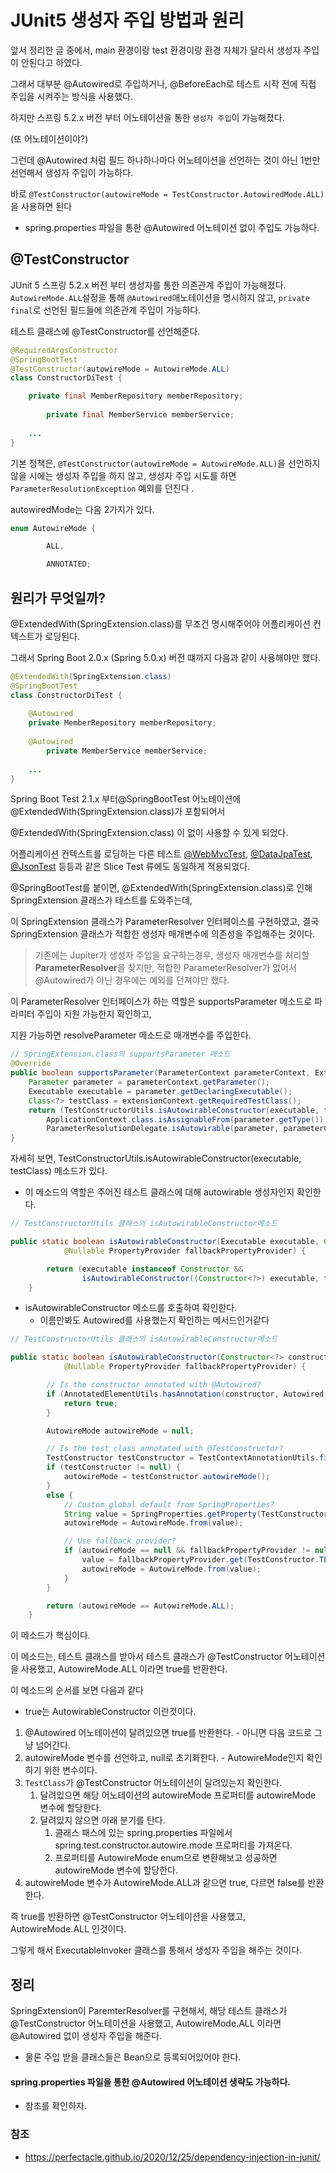 # JUnit5 생성자 주입 방법과 원리 



앞서 정리한 글 중에서, main 환경이랑 test 환경이랑 환경 자체가 달라서 생성자 주입이 안된다고 하였다.

그래서 대부분 @Autowired로 주입하거나, @BeforeEach로 테스트 시작 전에 직접 주입을 시켜주는 방식을 사용했다.



하지만 스프링 5.2.x 버전 부터 어노테이션을 통한 `생성자 주입`이 가능해졌다.

(또 어노테이션이야?)

그런데 @Autowired 처럼 필드 하나하나마다 어노테이션을 선언하는 것이 아닌 1번만 선언해서 생성자 주입이 가능하다.



바로 `@TestConstructor(autowireMode = TestConstructor.AutowiredMode.ALL)` 을 사용하면 된다

* spring.properties 파일을 통한 @Autowired 어노테이션 없이 주입도 가능하다. 



## @TestConstructor



JUnit 5  스프링 5.2.x 버전 부터 생성자를 통한 의존관계 주입이 가능해졌다.
`AutowireMode.ALL`설정을 통해 `@Autowired`애노테이션을 명시하지 않고, `private final`로 선언된 필드들에 의존관계 주입이 가능하다.



테스트 클래스에 @TestConstructor를 선언해준다.



```java
@RequiredArgsConstructor
@SpringBootTest
@TestConstructor(autowireMode = AutowireMode.ALL)
class ConstructorDiTest {

    private final MemberRepository memberRepository;
		
 		private final MemberService memberService;
  
    ...
}

```



기본 정책은, `@TestConstructor(autowireMode = AutowireMode.ALL)`을 선언하지 않을 시에는 생성자 주입을 하지 않고, 생성자 주입 시도를 하면 `ParameterResolutionException`  예외를 던진다 .



autowiredMode는 다음 2가지가 있다.

```java
enum AutowireMode {

		ALL,

		ANNOTATED;
```







## 원리가 무엇일까?

@ExtendedWith(SpringExtension.class)를 무조건 명시해주어야 어플리케이션 컨텍스트가 로딩된다.

그래서 Spring Boot 2.0.x (Spring 5.0.x) 버전 떄까지 다음과 같이 사용해야만 했다.

```java
@ExtendedWith(SpringExtension.class)
@SpringBootTest
class ConstructorDiTest {
		
  	@Autowired
    private MemberRepository memberRepository;
		
  	@Autowired
 		private MemberService memberService;
  
    ...
}
```



Spring Boot Test 2.1.x 부터@SpringBootTest 어노테이션에 @ExtendedWith(SpringExtension.class)가 포함되어서

@ExtendedWith(SpringExtension.class) 이 없이 사용할 수 있게 되었다. 

어플리케이션 컨텍스트를 로딩하는 다른 테스트 [@WebMvcTest](https://github.com/spring-projects/spring-boot/blob/2.1.x/spring-boot-project/spring-boot-test-autoconfigure/src/main/java/org/springframework/boot/test/autoconfigure/web/servlet/WebMvcTest.java#L80), [@DataJpaTest](https://github.com/spring-projects/spring-boot/blob/2.1.x/spring-boot-project/spring-boot-test-autoconfigure/src/main/java/org/springframework/boot/test/autoconfigure/orm/jpa/DataJpaTest.java#L75), [@JsonTest](https://github.com/spring-projects/spring-boot/blob/2.1.x/spring-boot-project/spring-boot-test-autoconfigure/src/main/java/org/springframework/boot/test/autoconfigure/json/JsonTest.java#L68) 등등과 같은 Slice Test 류에도 동일하게 적용되었다.



@SpringBootTest를 붙이면, @ExtendedWith(SpringExtension.class)로 인해 SpringExtension 클래스가 테스트를 도와주는데,

이 SpringExtension 클래스가 ParameterResolver 인터페이스를 구현하였고, 결국 SpringExtension 클래스가 적합한 생성자 매개변수에 의존성을 주입해주는 것이다.

> 기존에는 Jupiter가 생성자 주입을 요구하는경우, 생성자 매개변수를 처리할 **ParameterResolver**을 찾지만, 적합한 ParameterResolver가 없어서 @Autowired가 아닌 경우에는 예외를 던져야만 했다. 

이 ParameterResolver 인터페이스가 하는 역할은 supportsParameter 메소드로 파라미터 주입이 지원 가능한지 확인하고,

지원 가능하면 resolveParameter 메소드로 매개변수를 주입한다.



```java
// SpringExtension.class의 supportsParameter 메소드
@Override
public boolean supportsParameter(ParameterContext parameterContext, ExtensionContext extensionContext) {
    Parameter parameter = parameterContext.getParameter();
    Executable executable = parameter.getDeclaringExecutable();
    Class<?> testClass = extensionContext.getRequiredTestClass();
    return (TestConstructorUtils.isAutowirableConstructor(executable, testClass) ||
        ApplicationContext.class.isAssignableFrom(parameter.getType()) ||
        ParameterResolutionDelegate.isAutowirable(parameter, parameterContext.getIndex()));
}
```

자세히 보면, TestConstructorUtils.isAutowirableConstructor(executable, testClass) 메소드가 있다.

* 이 메소드의 역할은 주어진 테스트 클래스에 대해  autowirable 생성자인지 확인한다.

```java
// TestConstructorUtils 클래스의 isAutowirableConstructor메소드

public static boolean isAutowirableConstructor(Executable executable, Class<?> testClass,
			@Nullable PropertyProvider fallbackPropertyProvider) {

		return (executable instanceof Constructor &&
				isAutowirableConstructor((Constructor<?>) executable, testClass, fallbackPropertyProvider));
	}
```

* isAutowirableConstructor 메소드를 호출하여 확인한다.
  * 이름만봐도 Autowired를 사용했는지 확인하는 메서드인거같다



```java
// TestConstructorUtils 클래스의 isAutowirableConstructor메소드

public static boolean isAutowirableConstructor(Constructor<?> constructor, Class<?> testClass,
			@Nullable PropertyProvider fallbackPropertyProvider) {

		// Is the constructor annotated with @Autowired?
		if (AnnotatedElementUtils.hasAnnotation(constructor, Autowired.class)) {
			return true;
		}

		AutowireMode autowireMode = null;

		// Is the test class annotated with @TestConstructor?
		TestConstructor testConstructor = TestContextAnnotationUtils.findMergedAnnotation(testClass, TestConstructor.class);
		if (testConstructor != null) {
			autowireMode = testConstructor.autowireMode();
		}
		else {
			// Custom global default from SpringProperties?
			String value = SpringProperties.getProperty(TestConstructor.TEST_CONSTRUCTOR_AUTOWIRE_MODE_PROPERTY_NAME);
			autowireMode = AutowireMode.from(value);

			// Use fallback provider?
			if (autowireMode == null && fallbackPropertyProvider != null) {
				value = fallbackPropertyProvider.get(TestConstructor.TEST_CONSTRUCTOR_AUTOWIRE_MODE_PROPERTY_NAME);
				autowireMode = AutowireMode.from(value);
			}
		}

		return (autowireMode == AutowireMode.ALL);
	}
```

이 메소드가 핵심이다.

이 메소드는, 테스트 클래스를 받아서 테스트 클래스가 @TestConstructor 어노테이션을 사용했고, AutowireMode.ALL 이라면 true를 반환한다. 





이 메소드의 순서를 보면 다음과 같다

- true는 AutowirableConstructor 이란것이다.



1. @Autowired 어노테이션이 달려있으면 true를 반환한다. - 아니면 다음 코드로 그냥 넘어간다. 
2. autowireMode 변수를 선언하고, null로 초기화한다. - AutowireMode인지 확인하기 위한 변수이다. 
3. `TestClass`가 @TestConstructor 어노테이션이 달려있는지 확인한다.
   1. 달려있으면 해당 어노테이션의 autowireMode 프로퍼티를 autowireMode 변수에 할당한다.
   2. 달려있지 않으면 아래 분기를 탄다.
      1. 클래스 패스에 있는 spring.properties 파일에서 spring.test.constructor.autowire.mode 프로퍼티를 가져온다.
      2. 프로퍼티를 AutowireMode enum으로 변환해보고 성공하면 autowireMode 변수에 할당한다.
4. autowireMode 변수가 AutowireMode.ALL과 같으면 true, 다르면 false를 반환한다.



즉 true를 반환하면 @TestConstructor 어노테이션을 사용했고, AutowireMode.ALL  인것이다.



그렇게 해서 ExecutableInvoker 클래스를 통해서 생성자 주입을 해주는 것이다.



## 정리



SpringExtension이 ParemterResolver를 구현해서, 해당 테스트 클래스가 @TestConstructor 어노테이션을 사용했고, AutowireMode.ALL 이라면 @Autowired 없이 생성자 주입을 해준다. 

* 물론 주입 받을 클래스들은 Bean으로 등록되어있어야 한다.



#### spring.properties 파일을 통한 @Autowired 어노테이션 생략도 가능하다. 

* 참조를 확인하자. 



### 참조

* https://perfectacle.github.io/2020/12/25/dependency-injection-in-junit/